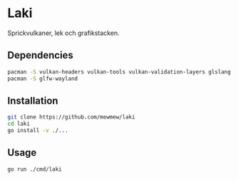 # Laki

Sprickvulkaner, lek och grafikstacken.

## Dependencies

```bash
pacman -S vulkan-headers vulkan-tools vulkan-validation-layers glslang
pacman -S glfw-wayland
```

## Installation

```bash
git clone https://github.com/mewmew/laki
cd laki
go install -v ./...
```

## Usage

```bash
go run ./cmd/laki
```
